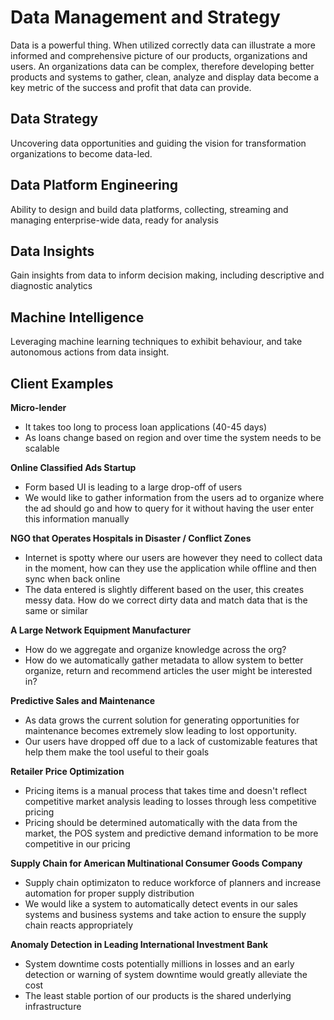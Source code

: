 # Data Management and Strategy

Data is a powerful thing. When utilized correctly data can illustrate a more informed and comprehensive picture of our products, organizations and users. An organizations data can be complex, therefore developing better products and systems to gather, clean, analyze and display data become a key metric of the success and profit that data can provide.

## Data Strategy

Uncovering data opportunities and guiding the vision for transformation organizations to become data-led.

## Data Platform Engineering

Ability to design and build data platforms, collecting, streaming and managing enterprise-wide data, ready for analysis

## Data Insights

Gain insights from data to inform decision making, including descriptive and diagnostic analytics

## Machine Intelligence

Leveraging machine learning techniques to exhibit behaviour, and take autonomous actions from data insight.

## Client Examples

**Micro-lender**

* It takes too long to process loan applications \(40-45 days\)
* As loans change based on region and over time the system needs to be scalable

**Online Classified Ads Startup**

* Form based UI is leading to a large drop-off of users
* We would like to gather information from the users ad to organize where the ad should go and how to query for it without having the user enter this information manually 

**NGO that Operates Hospitals in Disaster / Conflict Zones**

* Internet is spotty where our users are however they need to collect data in the moment, how can they use the application while offline and then sync when back online
* The data entered is slightly different based on the user, this creates messy data. How do we correct dirty data and match data that is the same or similar 

**A Large Network Equipment Manufacturer**

* How do we aggregate and organize knowledge across the org?
* How do we automatically gather metadata to allow system to better organize, return and recommend articles the user might be interested in?

**Predictive Sales and Maintenance**

* As data grows the current solution for generating opportunities for maintenance becomes extremely slow leading to lost opportunity.
* Our users have dropped off due to a lack of customizable features that help them make the tool useful to their goals 

**Retailer Price Optimization**

* Pricing items is a manual process that takes time and doesn't reflect competitive market analysis leading to losses through less competitive pricing
* Pricing should be determined automatically with the data from the market, the POS system and predictive demand information to be more competitive in our pricing 

**Supply Chain for American Multinational Consumer Goods Company**

* Supply chain optimizaton to reduce workforce of planners and increase automation for proper supply distribution
* We would like a system to automatically detect events in our sales systems and business systems and take action to ensure the supply chain reacts appropriately

**Anomaly Detection in Leading International Investment Bank**

* System downtime costs potentially millions in losses and an early detection or warning of system downtime would greatly alleviate the cost
* The least stable portion of our products is the shared underlying infrastructure 



